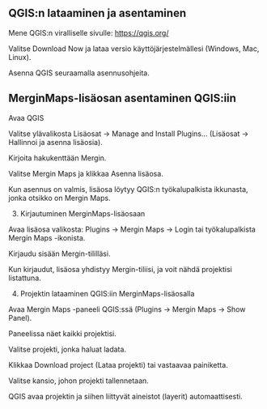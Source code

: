 ## QGIS:n lataaminen ja asentaminen

Mene QGIS:n viralliselle sivulle: <https://qgis.org/>

Valitse Download Now ja lataa versio käyttöjärjestelmällesi (Windows, Mac, Linux).

Asenna QGIS seuraamalla asennusohjeita.

## MerginMaps-lisäosan asentaminen QGIS:iin

Avaa QGIS

Valitse ylävalikosta Lisäosat → Manage and Install Plugins... (Lisäosat → Hallinnoi ja asenna lisäosia).

Kirjoita hakukenttään Mergin.

Valitse Mergin Maps ja klikkaa Asenna lisäosa.

Kun asennus on valmis, lisäosa löytyy QGIS:n työkalupalkista ikkunasta, jonka otsikko on Mergin Maps.

3.  Kirjautuminen MerginMaps-lisäosaan

Avaa lisäosa valikosta: Plugins → Mergin Maps → Login tai työkalupalkista Mergin Maps -ikonista.

Kirjaudu sisään Mergin-tililläsi.

Kun kirjaudut, lisäosa yhdistyy Mergin-tiliisi, ja voit nähdä projektisi listattuna.

4.  Projektin lataaminen QGIS:iin MerginMaps-lisäosalla

Avaa Mergin Maps -paneeli QGIS:ssä (Plugins → Mergin Maps → Show Panel).

Paneelissa näet kaikki projektisi.

Valitse projekti, jonka haluat ladata.

Klikkaa Download project (Lataa projekti) tai vastaavaa painiketta.

Valitse kansio, johon projekti tallennetaan.

QGIS avaa projektin ja siihen liittyvät aineistot (layerit) automaattisesti.
